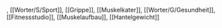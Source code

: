 , [[Worter/S/Sport]], [[Grippe]], [[Muskelkater]], [[Worter/G/Gesundheit]], [[Fitnessstudio]], [[Muskelaufbau]], [[Hantelgewicht]]